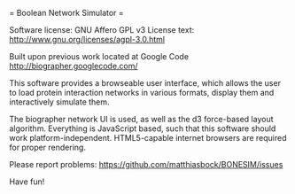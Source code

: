 
= Boolean Network Simulator =

Software license: GNU Affero GPL v3
License text: http://www.gnu.org/licenses/agpl-3.0.html

Built upon previous work located at Google Code
http://biographer.googlecode.com/

This software provides a browseable user interface,
which allows the user to load protein interaction networks in various formats,
display them and interactively simulate them.

The biographer network UI is used, as well as the d3 force-based layout algorithm.
Everything is JavaScript based, such that this software should work platform-independent.
HTML5-capable internet browsers are required for proper rendering.

Please report problems: https://github.com/matthiasbock/BONESIM/issues

Have fun!
